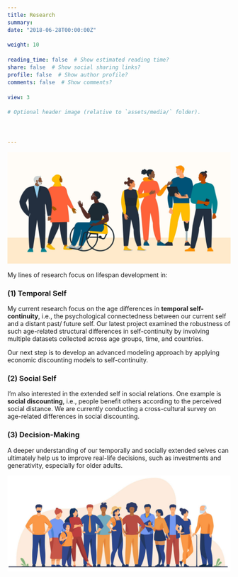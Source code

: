 ```yaml
---
title: Research
summary: 
date: "2018-06-28T00:00:00Z"

weight: 10

reading_time: false  # Show estimated reading time?
share: false  # Show social sharing links?
profile: false  # Show author profile?
comments: false  # Show comments?

view: 3

# Optional header image (relative to `assets/media/` folder).

  
  
---
```

![](female_cycle.jpeg " ")


My lines of research focus on lifespan development in:

### (1) Temporal Self
My current research focus on the age differences in **temporal self-continuity**, i.e., the psychological connectedness between our current self and a distant past/ future self. Our latest project examined the robustness of such age-related structural differences in self-continuity by involving multiple datasets collected across age groups, time, and countries.

Our next step is to develop an advanced modeling approach by applying economic discounting models to self-continuity.

### (2) Social Self
I’m also interested in the extended self in social relations. One example is **social discounting**, i.e., people benefit others according to the perceived social distance. We are currently conducting a cross-cultural survey on age-related differences in social discounting.

### (3) Decision-Making
A deeper understanding of our temporally and socially extended selves can ultimately help us to improve real-life decisions, such as investments and generativity, especially for older adults. 

![](male_cycle.jpeg " ")
